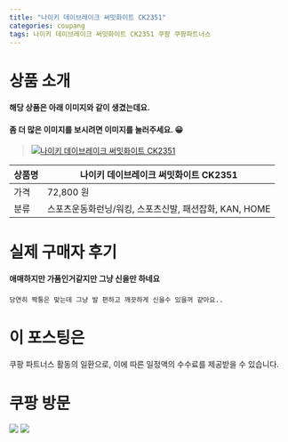 ```yaml
---
title: "나이키 데이브레이크 써밋화이트 CK2351"
categories: coupang
tags: 나이키 데이브레이크 써밋화이트 CK2351 쿠팡 쿠팡파트너스
---
```

# 상품 소개
#### 해당 상품은 아래 이미지와 같이 생겼는데요. 
#### 좀 더 많은 이미지를 보시려면 이미지를 눌러주세요. 😀
> [![나이키 데이브레이크 써밋화이트 CK2351](https://static.coupangcdn.com/image/affiliate/banner/b330d301227db4932a8bdc37b6fd233c@2x.jpg)](https://coupa.ng/bO3PIR)

상품명 | 나이키 데이브레이크 써밋화이트 CK2351
-------|-------
가격 | 72,800 원
분류 | 스포츠운동화런닝/워킹, 스포츠신발, 패션잡화, KAN, HOME

# 실제 구매자 후기

####    애매하지만 가품인거같지만 그냥 신을만 하네요
    당연히 짝퉁은 맞는데 그냥 발 편하고 깨끗하게 신을수 있을꺼 같아요..

# 이 포스팅은
쿠팡 파트너스 활동의 일환으로, 이에 따른 일정액의 수수료를 제공받을 수 있습니다.

# 쿠팡 방문
[![](https://ads-partners.coupang.com/banners/404218?subId=&traceId=V0-301-bae0f72e5e59e45f-I404218&w=728&h=90)](https://coupa.ng/bOXH5d)
[![](https://ads-partners.coupang.com/banners/404240?subId=&traceId=V0-301-371ae01f4226dec2-I404240&w=728&h=90)](https://coupa.ng/bOXIeg)

